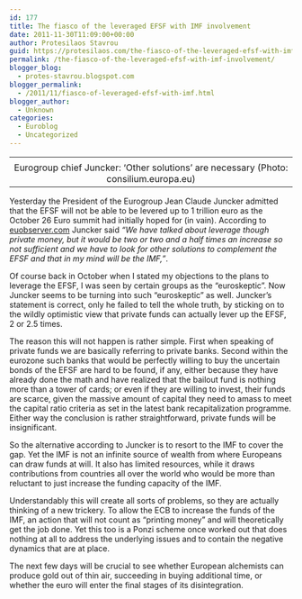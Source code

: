 ```yaml
---
id: 177
title: The fiasco of the leveraged EFSF with IMF involvement
date: 2011-11-30T11:09:00+00:00
author: Protesilaos Stavrou
guid: https://protesilaos.com/the-fiasco-of-the-leveraged-efsf-with-imf-involvement/
permalink: /the-fiasco-of-the-leveraged-efsf-with-imf-involvement/
blogger_blog:
  - protes-stavrou.blogspot.com
blogger_permalink:
  - /2011/11/fiasco-of-leveraged-efsf-with-imf.html
blogger_author:
  - Unknown
categories:
  - Euroblog
  - Uncategorized
---
```

<table align="center" cellpadding="0" cellspacing="0" class="tr-caption-container" style="margin-left: auto; margin-right: auto; text-align: center;">
  <tr>
    <td style="text-align: center;">
    </td>
  </tr>
  
  <tr>
    <td class="tr-caption" style="text-align: center;">
      Eurogroup chief Juncker: &#8216;Other solutions&#8217; are necessary (Photo: consilium.europa.eu)
    </td>
  </tr>
</table>

Yesterday the President of the Eurogroup Jean Claude Juncker admitted that the EFSF will not be able to be levered up to 1 trillion euro as the October 26 Euro summit had initially hoped for (in vain). According to [euobserver.com](http://euobserver.com/19/114446) Juncker said _&#8220;We have talked about leverage though private money, but it would be two or two and a half times an increase so not sufficient and we have to look for other solutions to complement the EFSF and that in my mind will be the IMF,&#8221;_.

Of course back in October when I stated my objections to the plans to leverage the EFSF, I was seen by certain groups as the &#8220;euroskeptic&#8221;. Now Juncker seems to be turning into such &#8220;euroskeptic&#8221; as well. Juncker&#8217;s statement is correct, only he failed to tell the whole truth, by sticking on to the wildly optimistic view that private funds can actually lever up the EFSF, 2 or 2.5 times.

The reason this will not happen is rather simple. First when speaking of private funds we are basically referring to private banks. Second within the eurozone such banks that would be perfectly willing to buy the uncertain bonds of the EFSF are hard to be found, if any, either because they have already done the math and have realized that the bailout fund is nothing more than a tower of cards; or even if they are willing to invest, their funds are scarce, given the massive amount of capital they need to amass to meet the capital ratio criteria as set in the latest bank recapitalization programme. Either way the conclusion is rather straightforward, private funds will be insignificant.

So the alternative according to Juncker is to resort to the IMF to cover the gap. Yet the IMF is not an infinite source of wealth from where Europeans can draw funds at will. It also has limited resources, while it draws contributions from countries all over the world who would be more than reluctant to just increase the funding capacity of the IMF.

Understandably this will create all sorts of problems, so they are actually thinking of a new trickery. To allow the ECB to increase the funds of the IMF, an action that will not count as &#8220;printing money&#8221; and will theoretically get the job done. Yet this too is a Ponzi scheme once worked out that does nothing at all to address the underlying issues and to contain the negative dynamics that are at place.

The next few days will be crucial to see whether European alchemists can produce gold out of thin air, succeeding in buying additional time, or whether the euro will enter the final stages of its disintegration.